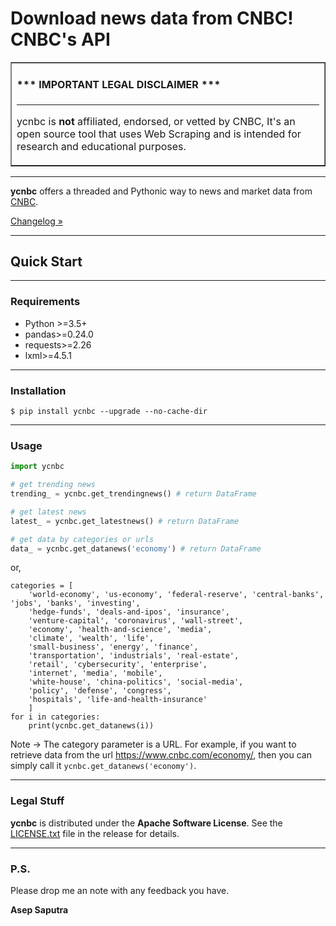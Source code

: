 # Download news data from CNBC! CNBC's API

<table border=1 cellpadding=10><tr><td>

#### \*\*\* IMPORTANT LEGAL DISCLAIMER \*\*\*

---

ycnbc is **not** affiliated, endorsed, or vetted by CNBC, It's an open source tool that uses Web Scraping and is intended for research and educational purposes.
</td></tr></table>

---

**ycnbc** offers a threaded and Pythonic way to news and market data from [CNBC](https://www.cnbc.com).

[Changelog »](https://github.com/asepscareer/ycnbc/blob/master/CHANGELOG.rst)

---

## Quick Start

---
### Requirements

- Python >=3.5+
- pandas>=0.24.0
- requests>=2.26
- lxml>=4.5.1

---
### Installation

```
$ pip install ycnbc --upgrade --no-cache-dir
```

---

### Usage

```python
import ycnbc

# get trending news
trending_ = ycnbc.get_trendingnews() # return DataFrame

# get latest news
latest_ = ycnbc.get_latestnews() # return DataFrame

# get data by categories or urls
data_ = ycnbc.get_datanews('economy') # return DataFrame
```

or,

```
categories = [
    'world-economy', 'us-economy', 'federal-reserve', 'central-banks', 'jobs', 'banks', 'investing',
    'hedge-funds', 'deals-and-ipos', 'insurance',
    'venture-capital', 'coronavirus', 'wall-street',
    'economy', 'health-and-science', 'media',
    'climate', 'wealth', 'life',
    'small-business', 'energy', 'finance',
    'transportation', 'industrials', 'real-estate',
    'retail', 'cybersecurity', 'enterprise',
    'internet', 'media', 'mobile',
    'white-house', 'china-politics', 'social-media',
    'policy', 'defense', 'congress',
    'hospitals', 'life-and-health-insurance'
    ]
for i in categories:
    print(ycnbc.get_datanews(i))
```

Note -> The category parameter is a URL.
For example, if you want to retrieve data from the url https://www.cnbc.com/economy/, then you can simply call it `ycnbc.get_datanews('economy')`.

---

### Legal Stuff

**ycnbc** is distributed under the **Apache Software License**. See
the [LICENSE.txt](./LICENSE.txt) file in the release for details.

---

### P.S.

Please drop me an note with any feedback you have.

**Asep Saputra**
